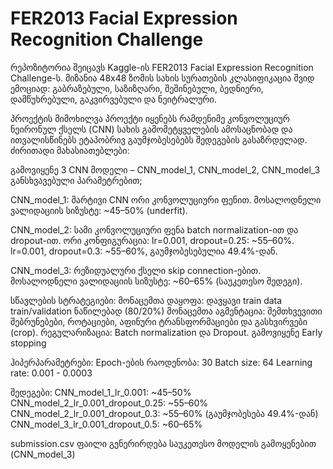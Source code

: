 # FER2013 Facial Expression Recognition Challenge

რეპოზიტორია შეიცავს Kaggle-ის FER2013 Facial Expression Recognition Challenge-ს. მიზანია 48x48 ზომის სახის სურათების კლასიფიკაცია შვიდ ემოციად: გაბრაზებული, საზიზღარი, შეშინებული, ბედნიერი, დამწუხრებული, გაკვირვებული და ნეიტრალური.

პროექტის მიმოხილვა
პროექტი იყენებს რამდენიმე კონვოლუციურ ნეირონულ ქსელს (CNN) სახის გამომეტყველების ამოსაცნობად და ითვალისწინებს ეტაპობრივ გაუმჯობესებებს შედეგების გასაზრდელად. ძირითადი მახასიათებლები:

გამოვიყენე 3 CNN მოდელი – CNN_model_1, CNN_model_2, CNN_model_3 განსხვავებული პარამეტრებით;

CNN_model_1:
მარტივი CNN ორი კონვოლუციური ფენით.
მოსალოდნელი ვალიდაციის სიზუსტე: ~45–50% (underfit).

CNN_model_2:
სამი კონვოლუციური ფენა batch normalization-ით და dropout-ით.
ორი კონფიგურაცია:
lr=0.001, dropout=0.25: ~55–60%.
lr=0.001, dropout=0.3: ~55–60%, გაუმჯობესებულია 49.4%-დან.

CNN_model_3:
რეზიდუალური ქსელი skip connection-ებით.
მოსალოდნელი ვალიდაციის სიზუსტე: ~60–65% (საუკეთესო შედეგი).

სწავლების სტრატეგიები:
მონაცემთა დაყოფა: დავყავი train data train/validation ნაწილებად (80/20%)
მონაცემთა აგმენტაცია: შემთხვევითი შებრუნებები, როტაციები, აფინური ტრანსფორმაციები და გასხვირვები (crop).
რეგულარიზაცია: Batch normalization და Dropout.
გამოვიყენე Early stopping

ჰიპერპარამეტრები:
Epoch-ების რაოდენობა: 30
Batch size: 64
Learning rate: 0.001 - 0.0003

შედეგები:
CNN_model_1_lr_0.001: ~45–50%
CNN_model_2_lr_0.001_dropout_0.25: ~55–60%
CNN_model_2_lr_0.001_dropout_0.3: ~55–60% (გაუმჯობესება 49.4%-დან)
CNN_model_3_lr_0.001_dropout_0.5: ~60–65%

submission.csv ფაილი გენერირდება საუკეთესო მოდელის გამოყენებით (CNN_model_3)
